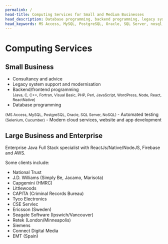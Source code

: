 ```yaml
---
permalink: /
head-title: Computing Services for Small and Medium Businesses
head_description: Database programming, backend programming, legacy systems, desktop applications, testing, websites, cloud, intranet, mobile apps
head_keywords: MS Access, MySQL, PostgreSQL, Oracle, SQL Server, nosql, AWS, java, c, c++, PHP, perl, JavaScript, Fortran, Visual Basic
---
```

<div class="center" style="font-size:2rem; letter-spacing:1rem"><i class="fa fa-database icon-db" ></i> <i class="fas fa-code icon-retainer" ></i> <i class="fas fa-mobile-alt icon-mobile-app"></i> <i class="far fa-save icon-legacy"></i> <i class="fas fa-laptop-code icon-dev"></i> <i class="fas fa-sitemap icon-wlr"></i></div>

# Computing Services

## Small Business

<div class="hmj-home-icon">
<i class="far fa-building"></i>
</div>

- Consultancy and advice
- Legacy system support and modernisation
- Backend/frontend programming <br/>
<span style="font-size:0.75rem">(Java, C, C++, Fortran, Visual Basic, PHP, Perl, JavaScript, WordPress, Node, React, ReactNative)</span>
- Database programming <br />
<span style="font-size:0.75rem">
 (MS Access, MySQL, PostgreSQL, Oracle, SQL Server, NoSQL)
</span>
- Automated testing <br />
<span style="font-size:0.75rem">(Selenium, Cucumber)</span>
- Modern cloud services, website and app development


## Large Business and Enterprise

<div class="hmj-home-icon">
<i class="fas fa-sitemap"></i>
</div>

Enterprise Java Full Stack specialist with ReactJs/Native/NodeJS, Firebase and AWS. 

Some clients include:
- National Trust
- J.D. Williams (Simply Be, Jacamo, Marisota)
- Capgemini (HMRC)
- Littlewoods
- CAPITA (Criminal Records Bureau)
- Tyco Electronics
- CSE Servlec
- Ericsson (Sweden)
- Seagate Software (Ipswich/Vancouver)
- Retek (London/Minneapolis)
- Siemens
- Connect Digital Media
- EMT (Spain)


